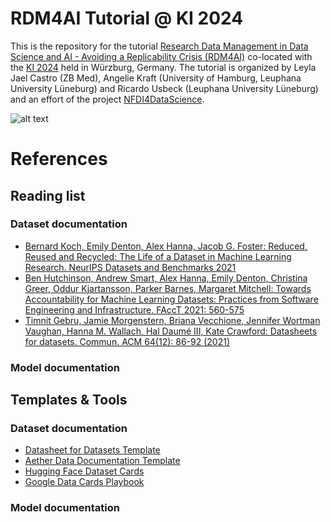 # RDM4AI Tutorial @ KI 2024
This is the repository for the tutorial [Research Data Management in Data Science and AI - Avoiding a Replicability Crisis (RDM4AI)](https://sites.google.com/view/rdm4ai-2024/) co-located with the [KI 2024](https://www.informatik.uni-wuerzburg.de/ki24/) held in Würzburg, Germany. The tutorial is organized by Leyla Jael Castro (ZB Med), Angelie Kraft (University of Hamburg, Leuphana University Lüneburg) and Ricardo Usbeck (Leuphana University Lüneburg) and an effort of the project [NFDI4DataScience](https://www.nfdi4datascience.de/). 

![alt text](https://github.com/krangelie/rdm4ai-tutorial-ki2024/blob/main/Logo_NFDI4DataScience_smaller.jpg?raw=true)


# References

## Reading list 
### Dataset documentation
* [Bernard Koch, Emily Denton, Alex Hanna, Jacob G. Foster: Reduced, Reused and Recycled: The Life of a Dataset in Machine Learning Research. NeurIPS Datasets and Benchmarks 2021](https://datasets-benchmarks-proceedings.neurips.cc/paper_files/paper/2021/file/3b8a614226a953a8cd9526fca6fe9ba5-Paper-round2.pdf)
* [Ben Hutchinson, Andrew Smart, Alex Hanna, Emily Denton, Christina Greer, Oddur Kjartansson, Parker Barnes, Margaret Mitchell: Towards Accountability for Machine Learning Datasets: Practices from Software Engineering and Infrastructure. FAccT 2021: 560-575](https://dl.acm.org/doi/10.1145/3442188.3445918)
* [Timnit Gebru, Jamie Morgenstern, Briana Vecchione, Jennifer Wortman Vaughan, Hanna M. Wallach, Hal Daumé III, Kate Crawford: Datasheets for datasets. Commun. ACM 64(12): 86-92 (2021)](https://dl.acm.org/doi/10.1145/3458723)

### Model documentation

## Templates & Tools
### Dataset documentation
* [Datasheet for Datasets Template](https://query.prod.cms.rt.microsoft.com/cms/api/am/binary/RE4t8QB)
* [Aether Data Documentation Template](https://www.microsoft.com/en-us/research/uploads/prod/2022/07/aether-datadoc-082522.pdf)
* [Hugging Face Dataset Cards](https://huggingface.co/docs/hub/datasets-cards)
* [Google Data Cards Playbook](https://sites.research.google/datacardsplaybook/)

### Model documentation
